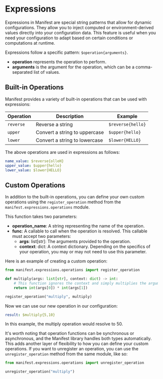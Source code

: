 # Expressions

Expressions in Manifest are special string patterns that allow for dynamic configurations. They allow you to inject computed or environment-derived values directly into your configuration data. This feature is useful when you need your configuration to adapt based on certain conditions or computations at runtime.

Expressions follow a specific pattern: `$operation{arguments}`.

- **operation** represents the operation to perform.
- **arguments** is the argument for the operation, which can be a comma-separated list of values.

## Built-in Operations

Manifest provides a variety of built-in operations that can be used with expressions:

| Operation 	| Description                   	| Example           	|
|-----------	|-------------------------------	|-------------------	|
| `reverse` 	| Reverse a string              	| `$reverse{hello}` 	|
| `upper`   	| Convert a string to uppercase 	| `$upper{hello}`   	|
| `lower`   	| Convert a string to lowercase 	| `$lower{HELLO}`   	|

The above operations are used in expressions as follows:

```yaml
name_value: $reverse{olleH}
upper_value: $upper{hello}
lower_value: $lower{HELLO}
```

## Custom Operations

In addition to the built-in operations, you can define your own custom operations using the `register_operation` method from the `manifest.expressions.operations` module.

This function takes two parameters:

- **operation_name**: A string representing the name of the operation.
- **func**: A callable to call when the operation is resolved. This callable must accept two parameters:
    - **args**: list[str]: The arguments provided to the operation.
    - **context**: dict: A context dictionary. Depending on the specifics of your operation, you may or may not need to use this parameter.

Here is an example of creating a custom operation:

```python
from manifest.expressions.operations import register_operation

def multiply(args: list[str], context: dict) -> int:
    # This function ignores the context and simply multiplies the arguments.
    return int(args[0]) * int(args[1])

register_operation("multiply", multiply)
```

Now we can use our new operation in our configuration:

```yaml
result: $multiply{5,10}
```

In this example, the multiply operation would resolve to 50.

It's worth noting that operation functions can be synchronous or asynchronous, and the Manifest library handles both types automatically. This adds another layer of flexibility to how you can define your custom operations. If you want to unregister an operation, you can use the `unregister_operation` method from the same module, like so:

```python
from manifest.expressions.operations import unregister_operation

unregister_operation("multiply")
```
